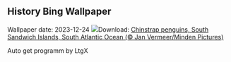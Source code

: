 ## History Bing Wallpaper
Wallpaper date: 2023-12-24
![](https://www.bing.com/th?id=OHR.FestivusPenguins_EN-US9322662873_UHD.jpg&w=1000)Download: [Chinstrap penguins, South Sandwich Islands, South Atlantic Ocean (© Jan Vermeer/Minden Pictures)](https://www.bing.com/th?id=OHR.FestivusPenguins_EN-US9322662873_UHD.jpg)

Auto get programm by LtgX
